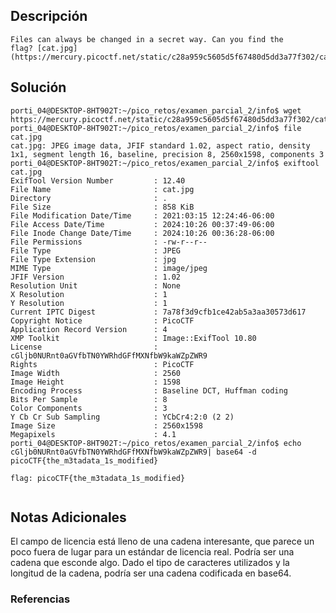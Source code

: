 ## Descripción 
```
Files can always be changed in a secret way. Can you find the flag? [cat.jpg](https://mercury.picoctf.net/static/c28a959c5605d5f67480d5dd3a77f302/cat.jpg)
```
[](https://github.com/armandoportillo0101/Seguridad-de-Redes/blob/main/Plantilla.md#objetivo)
## Solución
```
porti_04@DESKTOP-8HT902T:~/pico_retos/examen_parcial_2/info$ wget https://mercury.picoctf.net/static/c28a959c5605d5f67480d5dd3a77f302/cat.jpg
porti_04@DESKTOP-8HT902T:~/pico_retos/examen_parcial_2/info$ file cat.jpg
cat.jpg: JPEG image data, JFIF standard 1.02, aspect ratio, density 1x1, segment length 16, baseline, precision 8, 2560x1598, components 3
porti_04@DESKTOP-8HT902T:~/pico_retos/examen_parcial_2/info$ exiftool cat.jpg
ExifTool Version Number         : 12.40
File Name                       : cat.jpg
Directory                       : .
File Size                       : 858 KiB
File Modification Date/Time     : 2021:03:15 12:24:46-06:00
File Access Date/Time           : 2024:10:26 00:37:49-06:00
File Inode Change Date/Time     : 2024:10:26 00:36:28-06:00
File Permissions                : -rw-r--r--
File Type                       : JPEG
File Type Extension             : jpg
MIME Type                       : image/jpeg
JFIF Version                    : 1.02
Resolution Unit                 : None
X Resolution                    : 1
Y Resolution                    : 1
Current IPTC Digest             : 7a78f3d9cfb1ce42ab5a3aa30573d617
Copyright Notice                : PicoCTF
Application Record Version      : 4
XMP Toolkit                     : Image::ExifTool 10.80
License                         : cGljb0NURnt0aGVfbTN0YWRhdGFfMXNfbW9kaWZpZWR9
Rights                          : PicoCTF
Image Width                     : 2560
Image Height                    : 1598
Encoding Process                : Baseline DCT, Huffman coding
Bits Per Sample                 : 8
Color Components                : 3
Y Cb Cr Sub Sampling            : YCbCr4:2:0 (2 2)
Image Size                      : 2560x1598
Megapixels                      : 4.1
porti_04@DESKTOP-8HT902T:~/pico_retos/examen_parcial_2/info$ echo cGljb0NURnt0aGVfbTN0YWRhdGFfMXNfbW9kaWZpZWR9| base64 -d
picoCTF{the_m3tadata_1s_modified}

flag: picoCTF{the_m3tadata_1s_modified}


```
[](https://github.com/armandoportillo0101/Seguridad-de-Redes/blob/main/Plantilla.md#soluci%C3%B3n)

## Notas Adicionales
El campo de licencia está lleno de una cadena interesante, que parece un poco fuera de lugar para un estándar de licencia real. Podría ser una cadena que esconde algo. Dado el tipo de caracteres utilizados y la longitud de la cadena, podría ser una cadena codificada en base64.
[](https://github.com/armandoportillo0101/Seguridad-de-Redes/blob/main/Plantilla.md#notas-adicionales)

### Referencias